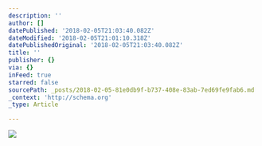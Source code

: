 ```yaml
---
description: ''
author: []
datePublished: '2018-02-05T21:03:40.082Z'
dateModified: '2018-02-05T21:01:10.318Z'
datePublishedOriginal: '2018-02-05T21:03:40.082Z'
title: ''
publisher: {}
via: {}
inFeed: true
starred: false
sourcePath: _posts/2018-02-05-81e0db9f-b737-408e-83ab-7ed69fe9fab6.md
_context: 'http://schema.org'
_type: Article

---
```

![](https://the-grid-user-content.s3-us-west-2.amazonaws.com/62234e33-dcb7-48d6-9d90-f3629d3b2d78.jpg)